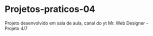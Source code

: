 # Projetos-praticos-04
Projeto desenvolvido em sala de aula, canal do yt Mr. Web Designer - Projeto 4/7 

